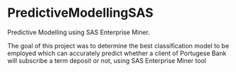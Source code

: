 # PredictiveModellingSAS
Predictive Modelling using SAS Enterprise Miner.

The goal of this project was to determine the best classification model to be employed which can accurately predict whether a client of Portugese Bank will subscribe a term deposit or not, using SAS Enterprise Miner tool
